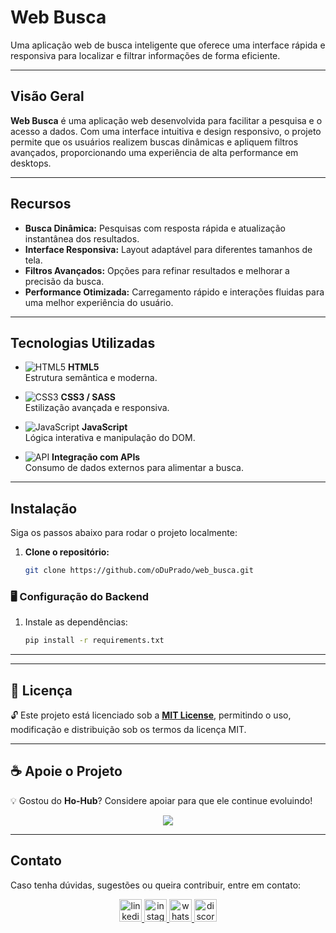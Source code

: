 # Web Busca

Uma aplicação web de busca inteligente que oferece uma interface rápida e responsiva para localizar e filtrar informações de forma eficiente.

---

## Visão Geral

**Web Busca** é uma aplicação web desenvolvida para facilitar a pesquisa e o acesso a dados. Com uma interface intuitiva e design responsivo, o projeto permite que os usuários realizem buscas dinâmicas e apliquem filtros avançados, proporcionando uma experiência de alta performance  em desktops.

---

## Recursos

- **Busca Dinâmica:** Pesquisas com resposta rápida e atualização instantânea dos resultados.
- **Interface Responsiva:** Layout adaptável para diferentes tamanhos de tela.
- **Filtros Avançados:** Opções para refinar resultados e melhorar a precisão da busca.
- **Performance Otimizada:** Carregamento rápido e interações fluidas para uma melhor experiência do usuário.

---

## Tecnologias Utilizadas

- ![HTML5](https://img.shields.io/badge/HTML5-E34F26?style=for-the-badge&logo=html5&logoColor=white) **HTML5**  
  Estrutura semântica e moderna.

- ![CSS3](https://img.shields.io/badge/CSS3-1572B6?style=for-the-badge&logo=css3&logoColor=white) **CSS3 / SASS**  
  Estilização avançada e responsiva.

- ![JavaScript](https://img.shields.io/badge/JavaScript-F7DF1E?style=for-the-badge&logo=javascript&logoColor=black) **JavaScript**  
  Lógica interativa e manipulação do DOM.

- ![API](https://img.shields.io/badge/API-000000?style=for-the-badge) **Integração com APIs**  
  Consumo de dados externos para alimentar a busca.

---

## Instalação

Siga os passos abaixo para rodar o projeto localmente:

1. **Clone o repositório:**
   ```bash
   git clone https://github.com/oDuPrado/web_busca.git

### 🖥️ **Configuração do Backend**
1. Instale as dependências:
   ```bash
   pip install -r requirements.txt
   ```

---


---

## 📜 **Licença**

🔓 Este projeto está licenciado sob a **[MIT License](LICENSE)**, permitindo o uso, modificação e distribuição sob os termos da licença MIT.  
 

---

## ☕ Apoie o Projeto  
💡 Gostou do **Ho-Hub**? Considere apoiar para que ele continue evoluindo!  

<p align="center">
  <a href="https://picpay.me/marco.macedo10/0.5" target="_blank">
    <img src="https://img.shields.io/badge/💰%20Doar-PicPay-brightgreen?style=for-the-badge&logo=picpay">
  </a>
</p>


---

## Contato

Caso tenha dúvidas, sugestões ou queira contribuir, entre em contato:

<div align="center">
  <a href="https://www.linkedin.com/in/marcoauréliomacedoprado" target="_blank">
    <img src="https://img.shields.io/static/v1?message=LinkedIn&logo=linkedin&label=&color=0077B5&logoColor=white&labelColor=&style=plastic" height="36" alt="linkedin logo" />
  </a>
  <a href="https://www.instagram.com/prado.marco1/" target="_blank">
    <img src="https://img.shields.io/static/v1?message=Instagram&logo=instagram&label=&color=E4405F&logoColor=white&labelColor=&style=plastic" height="36" alt="instagram logo" />
  </a>
  <a href="https://wa.me/5567996893356" target="_blank">
  <img src="https://img.shields.io/static/v1?message=Whatsapp&logo=whatsapp&label=&color=25D366&logoColor=white&labelColor=&style=plastic" height="36" alt="whatsapp logo" />
</a>
  <a href="https://discord.com/users/yourdiscordid" target="_blank">
    <img src="https://img.shields.io/static/v1?message=Discord&logo=discord&label=&color=7289DA&logoColor=white&labelColor=&style=plastic" height="36" alt="discord logo" />
  </a>
</div>
